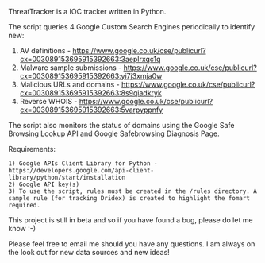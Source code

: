 ThreatTracker is a IOC tracker written in Python. 

The script queries 4 Google Custom Search Engines periodically to identify new:

1) AV definitions - https://www.google.co.uk/cse/publicurl?cx=003089153695915392663:3aeplrxqc1q
2) Malware sample submissions - https://www.google.co.uk/cse/publicurl?cx=003089153695915392663:yi7j3xmja0w
3) Malicious URLs and domains - https://www.google.co.uk/cse/publicurl?cx=003089153695915392663:8s9qiadkryk
4) Reverse WHOIS - https://www.google.co.uk/cse/publicurl?cx=003089153695915392663:5varpyppnfy

The script also monitors the status of domains using the Google Safe Browsing Lookup API and Google Safebrowsing Diagnosis Page.

Requirements:

	1) Google APIs Client Library for Python - https://developers.google.com/api-client-library/python/start/installation
	2) Google API key(s)
	3) To use the script, rules must be created in the /rules directory. A sample rule (for tracking Dridex) is created to highlight the fomart required.

This project is still in beta and so if you have found a bug, please do let me know :-)

Please feel free to email me should you have any questions. I am always on the look out for new data sources and new ideas!



